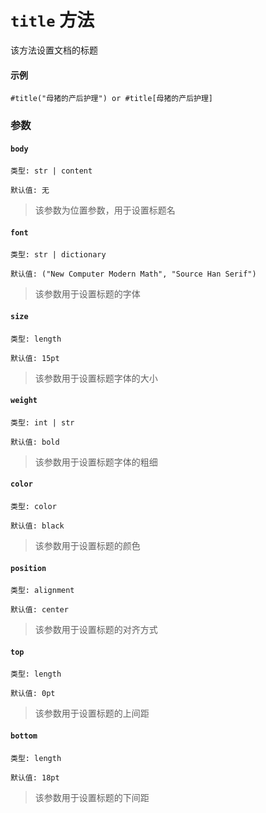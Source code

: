 # `title` 方法

该方法设置文档的标题

#### 示例
```typst
#title("母猪的产后护理") or #title[母猪的产后护理]
```

### 参数

#### `body`

`类型: str | content`

`默认值: 无`

>该参数为位置参数，用于设置标题名

#### `font`

`类型: str | dictionary`

`默认值: ("New Computer Modern Math", "Source Han Serif")`

>该参数用于设置标题的字体

#### `size`

`类型: length`

`默认值: 15pt`

>该参数用于设置标题字体的大小

#### `weight`

`类型: int | str`

`默认值: bold`

>该参数用于设置标题字体的粗细

#### `color`  <Badge type="warning" text="^0.1.7" />

`类型: color`

`默认值: black`

>该参数用于设置标题的颜色

#### `position`

`类型: alignment`

`默认值: center`

>该参数用于设置标题的对齐方式

#### `top`

`类型: length`

`默认值: 0pt`

>该参数用于设置标题的上间距

#### `bottom`

`类型: length`

`默认值: 18pt`

>该参数用于设置标题的下间距
